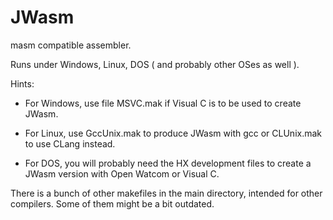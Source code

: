 # JWasm
masm compatible assembler.

Runs under Windows, Linux, DOS ( and probably other OSes as well ).

Hints:

- For Windows, use file MSVC.mak if Visual C is to be used to create JWasm.

- For Linux, use GccUnix.mak to produce JWasm with gcc or CLUnix.mak to use CLang instead.

- For DOS, you will probably need the HX development files to create a JWasm version with Open Watcom or Visual C.

There is a bunch of other makefiles in the main directory, intended for other compilers. Some of them might be a bit outdated.
